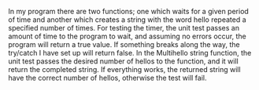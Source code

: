In my program there are two functions; one which waits for a given period of time and another which creates a string with the word hello repeated a specified number of times. For testing the timer, the unit test passes an amount of time to the program to wait, and assuming no errors occur, the program will return a true value. If something breaks along the way, the try/catch I have set up will return false. In the Multihello string function, the unit test passes the desired number of hellos to the function, and it will return the completed string. If everything works, the returned string will have the correct number of hellos, otherwise the test will fail.
